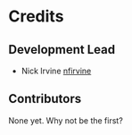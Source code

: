 # Credits

## Development Lead

- Nick Irvine [nfirvine](https://github.com/nfirvine)

## Contributors

None yet. Why not be the first?